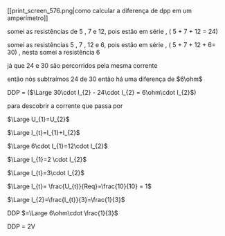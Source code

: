 [[print_screen_576.png|como calcular a diferença de dpp em um amperímetro]]

somei as resistências de 5 , 7 e 12, pois estão em série , ( 5 + 7 + 12 = 24)
 
somei as resistências 5 , 7  , 12 e 6, pois estão em série , ( 5 + 7 + 12 + 6= 30) , nesta somei a resistência 6

já que 24 e 30 são percorridos pela mesma corrente

então nós subtraímos  24 de 30 então há uma diferença de $6\ohm$  

DDP = ($\Large 30\cdot I_{2} - 24\cdot I_{2} = 6\ohm\cdot I_{2}$)    

para descobrir a corrente que passa por 

$\Large U_{1}=U_{2}$

$\Large I_{t}=I_{1}+I_{2}$

$\Large 6\cdot I_{1}=12\cdot I_{2}$

$\Large I_{1}=2 \cdot I_{2}$

$\Large I_{t}=3\cdot I_{2}$

$\Large I_{t}= \frac{U_{t}}{Req}=\frac{10}{10} = 1$

$\Large I_{2}=\frac{I_{t}}{3}=\frac{1}{3}$

DDP $=\Large 6\ohm\cdot \frac{1}{3}$

DDP = 2V






